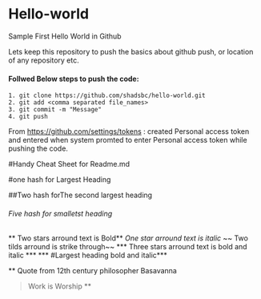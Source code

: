 Hello-world
===========

Sample First Hello World in Github

Lets keep this repository to push the basics about github push, or location of any repository etc.

#### Follwed Below steps to push the code:

```
1. git clone https://github.com/shadsbc/hello-world.git
2. git add <comma separated file_names>
3. git commit -m "Message"
4. git push 
```

From https://github.com/settings/tokens : created Personal access token and entered when system promted to enter Personal access token while pushing the code.


#Handy Cheat Sheet for Readme.md

#one hash for Largest Heading

##Two hash forThe second largest heading

###### Five hash for smalletst heading

** Two stars arround text is Bold**
*One star arround text is italic*
~~ Two tilds arround is strike through~~
*** Three stars arround text is bold and italic ***
*** #Largest heading bold and italic***

**
Quote from 12th century philosopher Basavanna 
>Work is Worship 
**
